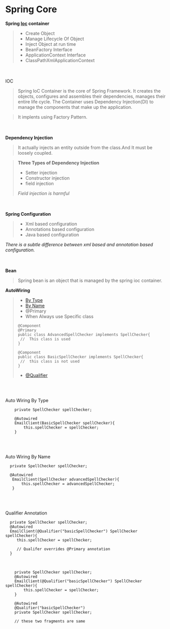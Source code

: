 # Spring Core
**Spring [Ioc](#myfootnote1) container**
> - Create Object
> - Manage Lifecycle Of Object
> - Inject Object at run time
> - BeanFactory Interface
> - ApplicationContext Interface
> - ClassPathXmlApplicationContext

<br></br>
<a name="myfootnote1">IOC</a>
>Spring IoC Container is the core of Spring Framework. It creates the objects, configures and assembles their dependencies, manages their entire life cycle. The Container uses Dependency Injection(DI) to manage the components that make up the application.

>It implents using Factory Pattern.

<br></br>
**Dependency Injection**
> It actually injects an entity outside from the class.And It must be loosely coupled.

> **Three Types of Dependency Injection**
>  - Setter injection
>  - Constructor injection
>  - field injection
> 
> _Field injection is harmful_

<br></br>
**Spring Configuration**
> - Xml based configuration
> - Annotations based configuration
> - Java based configuration

_There is a subtle difference between xml based and annotation based configuration._

<br></br>
**Bean**
> Spring bean is an object that is managed by the spring ioc container.

**AutoWiring**
> - [By Type](#myfootnote2)
> - [By Name](#myfootnote3)
> - @Primary
>  - When Always use Specific class
  >  ```
  >  @Component
  >  @Primary
  >  public class AdvancedSpellChecker implements SpellChecker{
  >   //  This class is used
  >  }
  >  
  >  @Component
  >  public class BasicSpellChecker implements SpellChecker{
  >   //  this class is not used
  >  }
  >  ```
> - [@Qualifier](#myfootnote4)

<br></br>

<a name="myfootnote2">Auto Wiring By Type</a>
```
    private SpellChecker spellChecker;

    @Autowired
    EmailClient(BasicSpellChecker spellChecker){
        this.spellChecker = spellChecker;
    }
```
<br></br>

<a name="myfootnote3">Auto Wiring By Name</a>
```
  private SpellChecker spellChecker;
  
  @Autowired
   EmailClient(SpellChecker advancedSpellChecker){
       this.spellChecker = advancedSpellChecker;
   }
```
<br></br>

<a name="myfootnote4">Qualifier Annotation</a>
```
  private SpellChecker spellChecker;
  @Autowired
  EmailClient(@Qualifier("basicSpellChecker") SpellChecker spellChecker){
     this.spellChecker = spellChecker;
     
     // Qualifer overrides @Primary annotation
  }

```
<br />

```
    private SpellChecker spellChecker;
    @Autowired
    EmailClient(@Qualifier("basicSpellChecker") SpellChecker spellChecker){
        this.spellChecker = spellChecker;
    }
    
    @Autowired
    @Qualifier("basicSpellChecker")
    private SpellChecker spellChecker;
    
    // these two fragments are same
```
